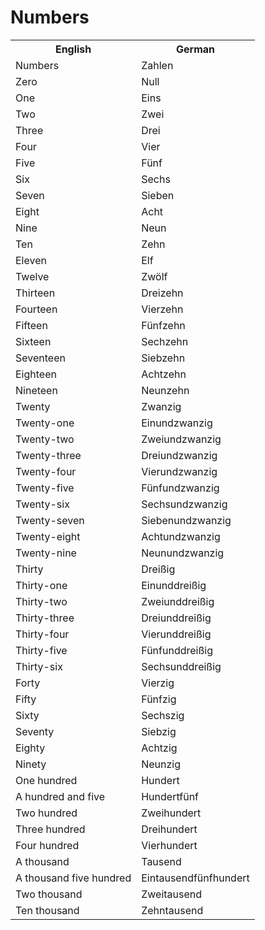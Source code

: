 # Numbers

<table>
	<tr>
        <th>English</th>
        <th>German</th>
    </tr>
    <tr>
        <td>Numbers</td>
        <td>Zahlen</td>
    </tr>
    <tr>
        <td>Zero</td>
        <td>Null</td>
    </tr>
    <tr>
        <td>One</td>
        <td>Eins</td>
    </tr>
    <tr>
        <td>Two</td>
        <td>Zwei</td>
    </tr>
    <tr>
        <td>Three</td>
        <td>Drei</td>
    </tr>
    <tr>
        <td>Four</td>
        <td>Vier</td>
    </tr>
    <tr>
        <td>Five</td>
        <td>Fünf</td>
    </tr>
    <tr>
        <td>Six</td>
        <td>Sechs</td>
    </tr>
    <tr>
        <td>Seven</td>
        <td>Sieben</td>
    </tr>
    <tr>
        <td>Eight</td>
        <td>Acht</td>
    </tr>
    <tr>
        <td>Nine</td>
        <td>Neun</td>
    </tr>
    <tr>
        <td>Ten</td>
        <td>Zehn</td>
    </tr>
    <tr>
        <td>Eleven</td>
        <td>Elf</td>
    </tr>
    <tr>
        <td>Twelve</td>
        <td>Zwölf</td>
    </tr>
    <tr>
        <td>Thirteen</td>
        <td>Dreizehn</td>
    </tr>
    <tr>
        <td>Fourteen</td>
        <td>Vierzehn</td>
    </tr>
    <tr>
        <td>Fifteen</td>
        <td>Fünfzehn</td>
    </tr>
    <tr>
        <td>Sixteen</td>
        <td>Sechzehn</td>
    </tr>
        <tr>
        <td>Seventeen</td>
        <td>Siebzehn</td>
    </tr>
    <tr>
        <td>Eighteen</td>
        <td>Achtzehn</td>
    </tr>
        <tr>
        <td>Nineteen</td>
        <td>Neunzehn</td>
    </tr>
    <tr>
        <td>Twenty</td>
        <td>Zwanzig</td>
    </tr>
    <tr>
        <td>Twenty-one</td>
        <td>Einundzwanzig</td>
    </tr>
    <tr>
        <td>Twenty-two</td>
        <td>Zweiundzwanzig</td>
    </tr>
    <tr>
        <td>Twenty-three</td>
        <td>Dreiundzwanzig</td>
    </tr>
    <tr>
        <td>Twenty-four</td>
        <td>Vierundzwanzig</td>
    </tr>
    <tr>
        <td>Twenty-five</td>
        <td>Fünfundzwanzig</td>
    </tr>
    <tr>
        <td>Twenty-six</td>
        <td>Sechsundzwanzig</td>
    </tr>
    <tr>
        <td>Twenty-seven</td>
        <td>Siebenundzwanzig</td>
    </tr>
    <tr>
        <td>Twenty-eight</td>
        <td>Achtundzwanzig</td>
    </tr>
    <tr>
        <td>Twenty-nine</td>
        <td>Neunundzwanzig</td>
    </tr>
    <tr>
        <td>Thirty</td>
        <td>Dreißig</td>
    </tr>
    <tr>
        <td>Thirty-one</td>
        <td>Einunddreißig</td>
    </tr>
    <tr>
        <td>Thirty-two</td>
        <td>Zweiunddreißig</td>
    </tr>
    <tr>
        <td>Thirty-three</td>
        <td>Dreiunddreißig</td>
    </tr>
    <tr>
        <td>Thirty-four</td>
        <td>Vierunddreißig</td>
    </tr>
    <tr>
        <td>Thirty-five</td>
        <td>Fünfunddreißig</td>
    </tr>
    <tr>
        <td>Thirty-six</td>
        <td>Sechsunddreißig</td>
    </tr>
    <tr>
        <td>Forty</td>
        <td>Vierzig</td>
    </tr>
    <tr>
        <td>Fifty</td>
        <td>Fünfzig</td>
    </tr>
    <tr>
        <td>Sixty</td>
        <td>Sechszig</td>
    </tr>
    <tr>
        <td>Seventy</td>
        <td>Siebzig</td>
    </tr>
    <tr>
        <td>Eighty</td>
        <td>Achtzig</td>
    </tr>
    <tr>
        <td>Ninety</td>
        <td>Neunzig</td>
    </tr>
    <tr>
        <td>One hundred</td>
        <td>Hundert</td>
    </tr>
    <tr>
        <td>A hundred and five</td>
        <td>Hundertfünf</td>
    </tr>
    <tr>
        <td>Two hundred</td>
        <td>Zweihundert</td>
    </tr>
    <tr>
        <td>Three hundred</td>
        <td>Dreihundert</td>
    </tr>
    <tr>
        <td>Four hundred</td>
        <td>Vierhundert</td>
    </tr>
    <tr>
        <td>A thousand</td>
        <td>Tausend</td>
    </tr>
    <tr>
        <td>A thousand five hundred</td>
        <td>Eintausendfünfhundert</td>
    </tr>
    <tr>
        <td>Two thousand</td>
        <td>Zweitausend</td>
    </tr>
    <tr>
        <td>Ten thousand</td>
        <td>Zehntausend</td>
    </tr>
</table>
